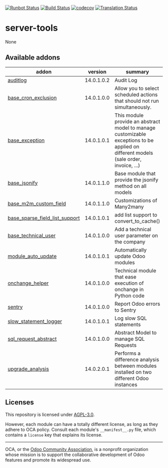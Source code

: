 [![Runbot Status](https://runbot.odoo-community.org/runbot/badge/flat/149/14.0.svg)](https://runbot.odoo-community.org/runbot/repo/github-com-oca-server-tools-149)
[![Build Status](https://travis-ci.com/OCA/server-tools.svg?branch=14.0)](https://travis-ci.com/OCA/server-tools)
[![codecov](https://codecov.io/gh/OCA/server-tools/branch/14.0/graph/badge.svg)](https://codecov.io/gh/OCA/server-tools)
[![Translation Status](https://translation.odoo-community.org/widgets/server-tools-14-0/-/svg-badge.svg)](https://translation.odoo-community.org/engage/server-tools-14-0/?utm_source=widget)

<!-- /!\ do not modify above this line -->

# server-tools

None

<!-- /!\ do not modify below this line -->

<!-- prettier-ignore-start -->

[//]: # (addons)

Available addons
----------------
addon | version | summary
--- | --- | ---
[auditlog](auditlog/) | 14.0.1.0.2 | Audit Log
[base_cron_exclusion](base_cron_exclusion/) | 14.0.1.0.0 | Allow you to select scheduled actions that should not run simultaneously.
[base_exception](base_exception/) | 14.0.1.0.1 | This module provide an abstract model to manage customizable exceptions to be applied on different models (sale order, invoice, ...)
[base_jsonify](base_jsonify/) | 14.0.1.1.0 | Base module that provide the jsonify method on all models
[base_m2m_custom_field](base_m2m_custom_field/) | 14.0.1.1.0 | Customizations of Many2many
[base_sparse_field_list_support](base_sparse_field_list_support/) | 14.0.1.0.1 | add list support to convert_to_cache()
[base_technical_user](base_technical_user/) | 14.0.1.0.0 | Add a technical user parameter on the company
[module_auto_update](module_auto_update/) | 14.0.1.0.1 | Automatically update Odoo modules
[onchange_helper](onchange_helper/) | 14.0.1.0.0 | Technical module that ease execution of onchange in Python code
[sentry](sentry/) | 14.0.1.0.0 | Report Odoo errors to Sentry
[slow_statement_logger](slow_statement_logger/) | 14.0.1.0.1 | Log slow SQL statements
[sql_request_abstract](sql_request_abstract/) | 14.0.1.0.0 | Abstract Model to manage SQL Requests
[upgrade_analysis](upgrade_analysis/) | 14.0.2.0.1 | Performs a difference analysis between modules installed on two different Odoo instances

[//]: # (end addons)

<!-- prettier-ignore-end -->

## Licenses

This repository is licensed under [AGPL-3.0](LICENSE).

However, each module can have a totally different license, as long as they adhere to OCA
policy. Consult each module's `__manifest__.py` file, which contains a `license` key
that explains its license.

----

OCA, or the [Odoo Community Association](http://odoo-community.org/), is a nonprofit
organization whose mission is to support the collaborative development of Odoo features
and promote its widespread use.
